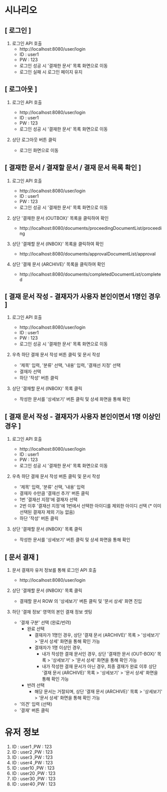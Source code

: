 # 시나리오

## [ 로그인 ]

1. 로그인 API 호출
	- http://localhost:8080/user/login
	- ID : user1
	- PW : 123
	- 로그인 성공 시 '결재한 문서' 목록 화면으로 이동 
	- 로그인 실패 시 로그인 페이지 유지


## [ 로그아웃 ] 

1. 로그인 API 호출
	- http://localhost:8080/user/login
	- ID : user1
	- PW : 123
	- 로그인 성공 시 '결재한 문서' 목록 화면으로 이동 

2. 상단 로그아웃 버튼 클릭
	- 로그인 화면으로 이동


## [ 결재한 문서 / 결재할 문서 / 결재 문서 목록 확인 ] 

1. 로그인 API 호출
	- http://localhost:8080/user/login
	- ID : user1
	- PW : 123
	- 로그인 성공 시 '결재한 문서' 목록 화면으로 이동 

2. 상단 '결재한 문서 (OUTBOX)' 목록을 클릭하여 확인
	- http://localhost:8080/documents/proceedingDocumentList/proceeding
	
3. 상단 '결재할 문서 (INBOX)' 목록을 클릭하여 확인
	- http://localhost:8080/documents/approvalDocumentList/approval

4. 상단 '결재 문서 (ARCHIVE)' 목록을 클릭하여 확인
	- http://localhost:8080/documents/completedDocumentList/completed


## [ 결재 문서 작성 - 결재자가 사용자 본인이면서 1명인 경우 ]

1. 로그인 API 호출
	- http://localhost:8080/user/login
	- ID : user1
	- PW : 123
	- 로그인 성공 시 '결재한 문서' 목록 화면으로 이동 

2. 우측 하단 결재 문서 작성 버튼 클릭 및 문서 작성
	- '제목' 입력, '분류' 선택, '내용' 입력, '결재선 지정' 선택 
	- 결재자 선택 
	- 하단 '작성' 버튼 클릭

3. 상단 '결재할 문서 (INBOX)' 목록 클릭 
    - 작성한 문서를 '상세보기' 버튼 클릭 및 상세 화면을 통해 확인
 
	
## [ 결재 문서 작성 - 결재자가 사용자 본인이면서 1명 이상인 경우 ]

1. 로그인 API 호출
	- http://localhost:8080/user/login
	- ID : user1
	- PW : 123
	- 로그인 성공 시 '결재한 문서' 목록 화면으로 이동 

2. 우측 하단 결재 문서 작성 버튼 클릭 및 문서 작성
	- '제목' 입력, '분류' 선택, '내용' 입력
	- 결재자 수만큼 '결재선 추가' 버튼 클릭
	- 1번 '결재선 지정'에 결재자 선택
	- 2번 이후 '결재선 지정'에 1번에서 선택한 아이디를 제외한 아이디 선택 (* 이미 선택된 결재자 제외 기능 없음)
	- 하단 '작성' 버튼 클릭

3. 상단 '결재할 문서 (INBOX)' 목록 클릭 
    - 작성한 문서를 '상세보기' 버튼 클릭 및 상세 화면을 통해 확인


## [ 문서 결재 ]

1. 문서 결재자 유저 정보를 통해 로그인 API 호출
    - http://localhost:8080/user/login
    
2. 상단 '결재할 문서 (INBOX)' 목록 클릭
    - 결재할 문서 ROW 의 '상세보기' 버튼 클릭 및 '문서 상세' 화면 진입
    
3. 하단 '결재 정보' 영역의 본인 결재 정보 셋팅
    - '결재 구분' 선택 (완료/반려)
        - 완료 선택
            - 결재자가 1명인 경우, 상단 '결재 문서 (ARCHIVE)' 목록 > '상세보기' > '문서 상세' 화면을 통해 확인 가능
            - 결재자가 1명 이상인 경우,
                - 내가 작성한 결재 문서인 경우, 상단 '결재한 문서 (OUT-BOX)' 목록 > '상세보기' > '문서 상세' 화면을 통해 확인 가능
                - 내가 작성한 결재 문서가 아닌 경우, 최종 결재가 완료 이후 상단 '결재 문서 (ARCHIVE)' 목록 > '상세보기' > '문서 상세' 화면을 통해 확인 가능 
        - 반려 선택
            - 해당 문서는 거절되며, 상단 '결재 문서 (ARCHIVE)' 목록 > '상세보기' > '문서 상세' 화면을 통해 확인 가능
    - '의견' 입력 (선택)
    - '결재' 버튼 클릭


	
# 유저 정보
1. ID : user1 ,PW : 123 
2. ID : user2 ,PW : 123 
3. ID : user3 ,PW : 123
4. ID : user4 ,PW : 123
5. ID : user10 ,PW : 123
6. ID : user20 ,PW : 123 
7. ID : user30 ,PW : 123 
8. ID : user40 ,PW : 123 

